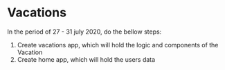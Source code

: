 # Vacations

In the period of 27 - 31 july 2020, do the bellow steps:
1. Create vacations app, which will hold the logic and components of the Vacation
2. Create home app, which will hold the users data
